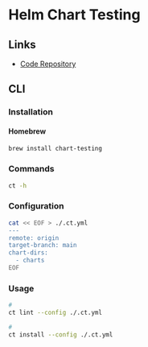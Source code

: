 # Helm Chart Testing

## Links

- [Code Repository](https://github.com/helm/chart-testing)

## CLI

### Installation

#### Homebrew

```sh
brew install chart-testing
```

### Commands

```sh
ct -h
```

### Configuration

```sh
cat << EOF > ./.ct.yml
---
remote: origin
target-branch: main
chart-dirs:
  - charts
EOF
```

### Usage

```sh
#
ct lint --config ./.ct.yml

#
ct install --config ./.ct.yml
```
